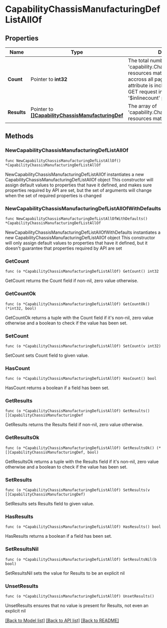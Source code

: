 # CapabilityChassisManufacturingDefListAllOf

## Properties

Name | Type | Description | Notes
------------ | ------------- | ------------- | -------------
**Count** | Pointer to **int32** | The total number of &#39;capability.ChassisManufacturingDef&#39; resources matching the request, accross all pages. The &#39;Count&#39; attribute is included when the HTTP GET request includes the &#39;$inlinecount&#39; parameter. | [optional] 
**Results** | Pointer to [**[]CapabilityChassisManufacturingDef**](capability.ChassisManufacturingDef.md) | The array of &#39;capability.ChassisManufacturingDef&#39; resources matching the request. | [optional] 

## Methods

### NewCapabilityChassisManufacturingDefListAllOf

`func NewCapabilityChassisManufacturingDefListAllOf() *CapabilityChassisManufacturingDefListAllOf`

NewCapabilityChassisManufacturingDefListAllOf instantiates a new CapabilityChassisManufacturingDefListAllOf object
This constructor will assign default values to properties that have it defined,
and makes sure properties required by API are set, but the set of arguments
will change when the set of required properties is changed

### NewCapabilityChassisManufacturingDefListAllOfWithDefaults

`func NewCapabilityChassisManufacturingDefListAllOfWithDefaults() *CapabilityChassisManufacturingDefListAllOf`

NewCapabilityChassisManufacturingDefListAllOfWithDefaults instantiates a new CapabilityChassisManufacturingDefListAllOf object
This constructor will only assign default values to properties that have it defined,
but it doesn't guarantee that properties required by API are set

### GetCount

`func (o *CapabilityChassisManufacturingDefListAllOf) GetCount() int32`

GetCount returns the Count field if non-nil, zero value otherwise.

### GetCountOk

`func (o *CapabilityChassisManufacturingDefListAllOf) GetCountOk() (*int32, bool)`

GetCountOk returns a tuple with the Count field if it's non-nil, zero value otherwise
and a boolean to check if the value has been set.

### SetCount

`func (o *CapabilityChassisManufacturingDefListAllOf) SetCount(v int32)`

SetCount sets Count field to given value.

### HasCount

`func (o *CapabilityChassisManufacturingDefListAllOf) HasCount() bool`

HasCount returns a boolean if a field has been set.

### GetResults

`func (o *CapabilityChassisManufacturingDefListAllOf) GetResults() []CapabilityChassisManufacturingDef`

GetResults returns the Results field if non-nil, zero value otherwise.

### GetResultsOk

`func (o *CapabilityChassisManufacturingDefListAllOf) GetResultsOk() (*[]CapabilityChassisManufacturingDef, bool)`

GetResultsOk returns a tuple with the Results field if it's non-nil, zero value otherwise
and a boolean to check if the value has been set.

### SetResults

`func (o *CapabilityChassisManufacturingDefListAllOf) SetResults(v []CapabilityChassisManufacturingDef)`

SetResults sets Results field to given value.

### HasResults

`func (o *CapabilityChassisManufacturingDefListAllOf) HasResults() bool`

HasResults returns a boolean if a field has been set.

### SetResultsNil

`func (o *CapabilityChassisManufacturingDefListAllOf) SetResultsNil(b bool)`

 SetResultsNil sets the value for Results to be an explicit nil

### UnsetResults
`func (o *CapabilityChassisManufacturingDefListAllOf) UnsetResults()`

UnsetResults ensures that no value is present for Results, not even an explicit nil

[[Back to Model list]](../README.md#documentation-for-models) [[Back to API list]](../README.md#documentation-for-api-endpoints) [[Back to README]](../README.md)


